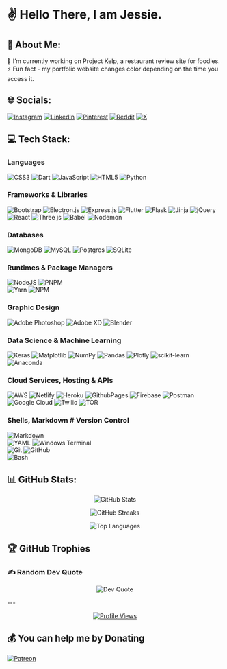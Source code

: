 # ✌️ Hello There, I am Jessie.

## 💫 About Me:
🔭 I’m currently working on Project Kelp, a restaurant review site for foodies.<br>⚡ Fun fact - my portfolio website changes color depending on the time you access it.


## 🌐 Socials:
[![Instagram](https://img.shields.io/badge/Instagram-%23E4405F.svg?logo=Instagram&logoColor=white)](https://instagram.com/_jessiieee) [![LinkedIn](https://img.shields.io/badge/LinkedIn-%230077B5.svg?logo=linkedin&logoColor=white)](https://linkedin.com/in/jesse-wainaina-02322a232) [![Pinterest](https://img.shields.io/badge/Pinterest-%23E60023.svg?logo=Pinterest&logoColor=white)](https://pinterest.com/murigijesse) [![Reddit](https://img.shields.io/badge/Reddit-%23FF4500.svg?logo=Reddit&logoColor=white)](https://reddit.com/user/PassionMuch3587) [![X](https://img.shields.io/badge/X-black.svg?logo=X&logoColor=white)](https://x.com/its_brancko) 

## 💻 Tech Stack:

### Languages
![CSS3](https://img.shields.io/badge/css3-%231572B6.svg?style=for-the-badge&logo=css3&logoColor=white) 
![Dart](https://img.shields.io/badge/dart-%230175C2.svg?style=for-the-badge&logo=dart&logoColor=white) 
![JavaScript](https://img.shields.io/badge/javascript-%23323330.svg?style=for-the-badge&logo=javascript&logoColor=%23F7DF1E)
![HTML5](https://img.shields.io/badge/html5-%23E34F26.svg?style=for-the-badge&logo=html5&logoColor=white)
![Python](https://img.shields.io/badge/python-3670A0?style=for-the-badge&logo=python&logoColor=ffdd54)

### Frameworks & Libraries
![Bootstrap](https://img.shields.io/badge/bootstrap-%238511FA.svg?style=for-the-badge&logo=bootstrap&logoColor=white) 
![Electron.js](https://img.shields.io/badge/Electron-191970?style=for-the-badge&logo=Electron&logoColor=white) 
![Express.js](https://img.shields.io/badge/express.js-%23404d59.svg?style=for-the-badge&logo=express&logoColor=%2361DAFB) 
![Flutter](https://img.shields.io/badge/Flutter-%2302569B.svg?style=for-the-badge&logo=Flutter&logoColor=white) 
![Flask](https://img.shields.io/badge/flask-%23000.svg?style=for-the-badge&logo=flask&logoColor=white) 
![Jinja](https://img.shields.io/badge/jinja-white.svg?style=for-the-badge&logo=jinja&logoColor=black) 
![jQuery](https://img.shields.io/badge/jquery-%230769AD.svg?style=for-the-badge&logo=jquery&logoColor=white)
![React](https://img.shields.io/badge/react-%2320232a.svg?style=for-the-badge&logo=react&logoColor=%2361DAFB) 
![Three js](https://img.shields.io/badge/threejs-black?style=for-the-badge&logo=three.js&logoColor=white)
![Babel](https://img.shields.io/badge/Babel-F9DC3e?style=for-the-badge&logo=babel&logoColor=black) 
![Nodemon](https://img.shields.io/badge/NODEMON-%23323330.svg?style=for-the-badge&logo=nodemon&logoColor=%BBDEAD)

### Databases
![MongoDB](https://img.shields.io/badge/MongoDB-%234ea94b.svg?style=for-the-badge&logo=mongodb&logoColor=white) 
![MySQL](https://img.shields.io/badge/mysql-4479A1.svg?style=for-the-badge&logo=mysql&logoColor=white) 
![Postgres](https://img.shields.io/badge/postgres-%23316192.svg?style=for-the-badge&logo=postgresql&logoColor=white) 
![SQLite](https://img.shields.io/badge/sqlite-%2307405e.svg?style=for-the-badge&logo=sqlite&logoColor=white)

### Runtimes & Package Managers
![NodeJS](https://img.shields.io/badge/node.js-6DA55F?style=for-the-badge&logo=node.js&logoColor=white)
![PNPM](https://img.shields.io/badge/pnpm-%234a4a4a.svg?style=for-the-badge&logo=pnpm&logoColor=f69220)   
![Yarn](https://img.shields.io/badge/yarn-%232C8EBB.svg?style=for-the-badge&logo=yarn&logoColor=white)
![NPM](https://img.shields.io/badge/NPM-%23CB3837.svg?style=for-the-badge&logo=npm&logoColor=white)

### Graphic Design
![Adobe Photoshop](https://img.shields.io/badge/adobe%20photoshop-%2331A8FF.svg?style=for-the-badge&logo=adobe%20photoshop&logoColor=white) 
![Adobe XD](https://img.shields.io/badge/Adobe%20XD-470137?style=for-the-badge&logo=Adobe%20XD&logoColor=#FF61F6) 
![Blender](https://img.shields.io/badge/blender-%23F5792A.svg?style=for-the-badge&logo=blender&logoColor=white)

### Data Science & Machine Learning
![Keras](https://img.shields.io/badge/Keras-%23D00000.svg?style=for-the-badge&logo=Keras&logoColor=white) 
![Matplotlib](https://img.shields.io/badge/Matplotlib-%23ffffff.svg?style=for-the-badge&logo=Matplotlib&logoColor=black) 
![NumPy](https://img.shields.io/badge/numpy-%23013243.svg?style=for-the-badge&logo=numpy&logoColor=white) 
![Pandas](https://img.shields.io/badge/pandas-%23150458.svg?style=for-the-badge&logo=pandas&logoColor=white) 
![Plotly](https://img.shields.io/badge/Plotly-%233F4F75.svg?style=for-the-badge&logo=plotly&logoColor=white) 
![scikit-learn](https://img.shields.io/badge/scikit--learn-%23F7931E.svg?style=for-the-badge&logo=scikit-learn&logoColor=white)
![Anaconda](https://img.shields.io/badge/Anaconda-%2344A833.svg?style=for-the-badge&logo=anaconda&logoColor=white)

### Cloud Services, Hosting & APIs
![AWS](https://img.shields.io/badge/AWS-%23FF9900.svg?style=for-the-badge&logo=amazon-aws&logoColor=white) 
![Netlify](https://img.shields.io/badge/netlify-%23000000.svg?style=for-the-badge&logo=netlify&logoColor=#00C7B7) 
![Heroku](https://img.shields.io/badge/heroku-%23430098.svg?style=for-the-badge&logo=heroku&logoColor=white) 
![GithubPages](https://img.shields.io/badge/github%20pages-121013?style=for-the-badge&logo=github&logoColor=white) 
![Firebase](https://img.shields.io/badge/firebase-%23039BE5.svg?style=for-the-badge&logo=firebase)
![Postman](https://img.shields.io/badge/Postman-FF6C37?style=for-the-badge&logo=postman&logoColor=white)
![Google Cloud](https://img.shields.io/badge/GoogleCloud-%234285F4.svg?style=for-the-badge&logo=google-cloud&logoColor=white)
![Twilio](https://img.shields.io/badge/Twilio-F22F46?style=for-the-badge&logo=Twilio&logoColor=white) 
![TOR](https://img.shields.io/badge/tor-%237E4798.svg?style=for-the-badge&logo=tor-project&logoColor=white)

### Shells, Markdown # Version Control

![Markdown](https://img.shields.io/badge/markdown-%23000000.svg?style=for-the-badge&logo=markdown&logoColor=white)  
![YAML](https://img.shields.io/badge/yaml-%23ffffff.svg?style=for-the-badge&logo=yaml&logoColor=151515) 
![Windows Terminal](https://img.shields.io/badge/Windows%20Terminal-%234D4D4D.svg?style=for-the-badge&logo=windows-terminal&logoColor=white)          
![Git](https://img.shields.io/badge/git-%23F05033.svg?style=for-the-badge&logo=git&logoColor=white) 
![GitHub](https://img.shields.io/badge/github-%23121011.svg?style=for-the-badge&logo=github&logoColor=white)     
![Bash](https://img.shields.io/badge/bash-%23121011.svg?style=for-the-badge&logo=gnu-bash&logoColor=white)

## 📊 GitHub Stats:
<div align="center">
  
![GitHub Stats](https://github-readme-stats.vercel.app/api?username=wain-aina&theme=aura&hide_border=false&include_all_commits=false&count_private=false)<br/>

![GitHub Streaks](https://github-readme-streak-stats.herokuapp.com/?user=wain-aina&theme=aura&hide_border=false)<br/>

![Top Languages](https://github-readme-stats.vercel.app/api/top-langs/?username=wain-aina&theme=aura&hide_border=false&include_all_commits=false&count_private=false&layout=compact)

</div>

## 🏆 GitHub Trophies
<div align="center>
  
![GitHub Trophies](https://github-profile-trophy.vercel.app/?username=wain-aina&theme=algolia&no-frame=true&no-bg=false&margin-w=4)

</div>

### ✍️ Random Dev Quote
<div align="center">
  
![Dev Quote](https://quotes-github-readme.vercel.app/api?type=horizontal&theme=merko)

</div>
---

<div align="center">
  
[![Profile Views](https://visitcount.itsvg.in/api?id=wain-aina&icon=8&color=8)](https://visitcount.itsvg.in)


</div>

  ## 💰 You can help me by Donating
    
  [![Patreon](https://img.shields.io/badge/Patreon-F96854?style=for-the-badge&logo=patreon&logoColor=white)](https://patreon.com/practicalSecret21624) 
  
<!-- Proudly created with GPRM ( https://gprm.itsvg.in ) -->

